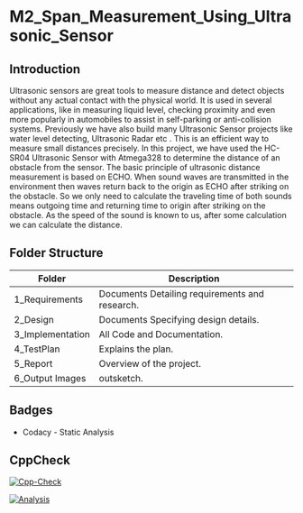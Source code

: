 # M2_Span_Measurement_Using_Ultrasonic_Sensor


## Introduction

Ultrasonic sensors are great tools to measure distance and detect objects without any actual contact with the physical world. It is used in several applications, like in measuring liquid level, checking proximity and even more popularly in automobiles to assist in self-parking or anti-collision systems. Previously we have also build many Ultrasonic Sensor projects like water level detecting, Ultrasonic Radar etc . This is an efficient way to measure small distances precisely. In this project, we have used the HC-SR04 Ultrasonic Sensor with Atmega328 to determine the distance of an obstacle from the sensor. The basic principle of ultrasonic distance measurement is based on ECHO. When sound waves are transmitted in the environment then waves return back to the origin as ECHO after striking on the obstacle. So we only need to calculate the traveling time of both sounds means outgoing time and returning time to origin after striking on the obstacle. As the speed of the sound is known to us, after some calculation we can calculate the distance.




## Folder Structure
Folder               | Description
-------------------  | -----------------------------------------
1_Requirements       | Documents Detailing requirements and research.
2_Design           | Documents Specifying design details.
3_Implementation   | All Code and Documentation.
4_TestPlan         | Explains the plan.
5_Report            | Overview of the project.
6_Output Images     |outsketch.

## Badges

* Codacy - Static Analysis



## CppCheck
[![Cpp-Check](https://github.com/Jananitamilalagan/M2_Span_Measurement_Using_ultrasonic_sensor/actions/workflows/c-cpp.yml/badge.svg)](https://github.com/Jananitamilalagan/M2_Span_Measurement_Using_ultrasonic_sensor/actions/workflows/c-cpp.yml)

 [![Analysis](https://github.com/Jananitamilalagan/M2_Span_Measurement_Using_ultrasonic_sensor/actions/workflows/analysis.yml/badge.svg)](https://github.com/Jananitamilalagan/M2_Span_Measurement_Using_ultrasonic_sensor/actions/workflows/analysis.yml)
